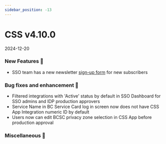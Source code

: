 ```yaml
---
sidebar_position: -13
---
```


# CSS v4.10.0
2024-12-20

### New Features 🎉
-  SSO team has a new newsletter [sign-up form](https://digital.gov.bc.ca/sso-notifications/) for new subscribers

### Bug fixes and enhancement 🐛
-  Filtered integrations with 'Active' status by default in SSO Dashboard for SSO admins and IDP production approvers
-  Service Name in BC Service Card log in screen now does not have CSS App Integration numeric ID by default
-  Users now can edit BCSC privacy zone selection in CSS App before production approval


### Miscellaneous 🧩



